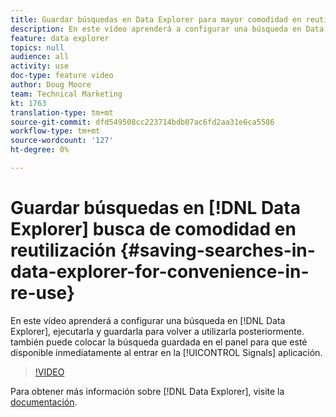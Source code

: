 ```yaml
---
title: Guardar búsquedas en Data Explorer para mayor comodidad en reutilización
description: En este vídeo aprenderá a configurar una búsqueda en Data Explorer, ejecutarla y guardarla para volver a utilizarla posteriormente. también puede colocar la búsqueda guardada en el panel para que esté disponible inmediatamente cuando vaya a la aplicación Señales.
feature: data explorer
topics: null
audience: all
activity: use
doc-type: feature video
author: Doug Moore
team: Technical Marketing
kt: 1763
translation-type: tm+mt
source-git-commit: dfd549508cc223714bdb07ac6fd2aa31e6ca5586
workflow-type: tm+mt
source-wordcount: '127'
ht-degree: 0%

---
```



# Guardar búsquedas en [!DNL Data Explorer] busca de comodidad en reutilización {#saving-searches-in-data-explorer-for-convenience-in-re-use}

En este vídeo aprenderá a configurar una búsqueda en [!DNL Data Explorer], ejecutarla y guardarla para volver a utilizarla posteriormente. también puede colocar la búsqueda guardada en el panel para que esté disponible inmediatamente al entrar en la [!UICONTROL Signals] aplicación.

>[!VIDEO](https://video.tv.adobe.com/v/25147/?quality=12)

Para obtener más información sobre [!DNL Data Explorer], visite la [documentación](https://experiencecloud.adobe.com/resources/help/en_US/aam/data-explorer.html).